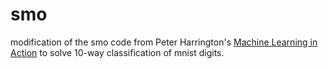 smo
===

modification of the smo code from Peter Harrington's [Machine Learning in Action](https://github.com/pbharrin/machinelearninginaction) to solve 10-way classification of mnist digits.

